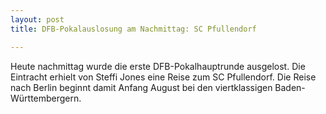 ```yaml
---
layout: post
title: DFB-Pokalauslosung am Nachmittag: SC Pfullendorf

---
```


Heute nachmittag wurde die erste DFB-Pokalhauptrunde ausgelost. Die Eintracht erhielt von Steffi Jones eine Reise zum SC Pfullendorf. Die Reise nach Berlin beginnt damit Anfang August bei den viertklassigen Baden-Württembergern.


